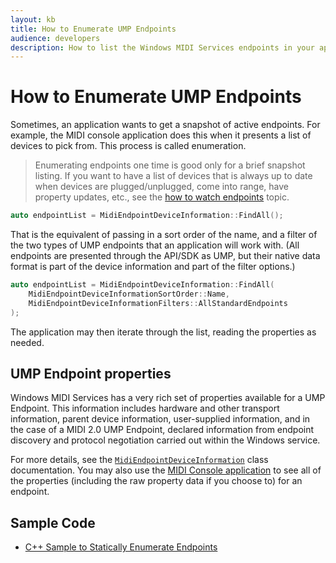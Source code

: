 ```yaml
---
layout: kb
title: How to Enumerate UMP Endpoints
audience: developers
description: How to list the Windows MIDI Services endpoints in your application.
---
```


# How to Enumerate UMP Endpoints

Sometimes, an application wants to get a snapshot of active endpoints. For example, the MIDI console application does this when it presents a list of devices to pick from. This process is called enumeration.

> Enumerating endpoints one time is good only for a brief snapshot listing. If you want to have a list of devices that is always up to date when devices are plugged/unplugged, come into range, have property updates, etc., see the [how to watch endpoints](./how-to-watch-endpoints.html) topic.

```cpp
auto endpointList = MidiEndpointDeviceInformation::FindAll();
```

That is the equivalent of passing in a sort order of the name, and a filter of the two types of UMP endpoints that an application will work with. (All endpoints are presented through the API/SDK as UMP, but their native data format is part of the device information and part of the filter options.)

```cpp
auto endpointList = MidiEndpointDeviceInformation::FindAll(
    MidiEndpointDeviceInformationSortOrder::Name,
    MidiEndpointDeviceInformationFilters::AllStandardEndpoints
);
```

The application may then iterate through the list, reading the properties as needed.

## UMP Endpoint properties

Windows MIDI Services has a very rich set of properties available for a UMP Endpoint. This information includes hardware and other transport information, parent device information, user-supplied information, and in the case of a MIDI 2.0 UMP Endpoint, declared information from endpoint discovery and protocol negotiation carried out within the Windows service.

For more details, see the [`MidiEndpointDeviceInformation`](../sdk-winrt-core/enumeration/MidiEndpointDeviceInformation.html) class documentation. You may also use the [MIDI Console application](../console/midi-console.html) to see all of the properties (including the raw property data if you choose to) for an endpoint.

## Sample Code

* [C++ Sample to Statically Enumerate Endpoints](https://github.com/microsoft/MIDI/tree/main/samples/cpp-winrt/static-enum-endpoints)
